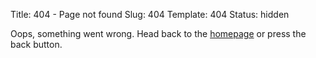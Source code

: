 Title: 404 - Page not found
Slug: 404
Template: 404
Status: hidden

Oops, something went wrong. Head back to the [homepage](/) or press the back button.
